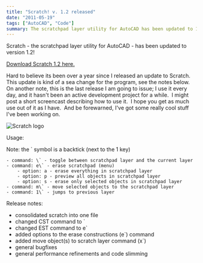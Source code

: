 ```yaml
---
title: "Scratch! v. 1.2 released"
date: "2011-05-19"
tags: ["AutoCAD", "Code"]
summary: The scratchpad layer utility for AutoCAD has been updated to 1.2
---
```


Scratch - the scratchpad layer utility for AutoCAD - has been updated to version 1.2!

[Download Scratch 1.2 here.](https://scenic-shop.com/files/cad/lisp/scratch.lsp)

Hard to believe its been over a year since I released an update to Scratch.  This update is kind of a sea change for the program, see the notes below.  On another note, this is the last release I am going to issue; I use it every day, and it hasn't been an active development project for a while.  I might post a short screencast describing how to use it.  I hope you get as much use out of it as I have.  And be forewarned, I've got some really cool stuff I've been working on.

![Scratch logo](../images/scratch.png "scratch!")

Usage:

Note: the \` symbol is a backtick (next to the 1 key)
```
- command: \` - toggle between scratchpad layer and the current layer
- command: e\` - erase scratchpad (menu)
    - option: a - erase everything in scratchpad layer
    - option: p - preview all objects in scratchpad layer
    - option: s - erase only selected objects in scratchpad layer
- command: m\` - move selected objects to the scratchpad layer
- command: 1\` - jumps to previous layer
```

Release notes:

- consolidated scratch into one file
- changed CST command to \`
- changed EST command to e\`
- added options to the erase constructions (e\`) command
- added move object(s) to scratch layer command (x\`)
- general bugfixes
- general performance refinements and code slimming
